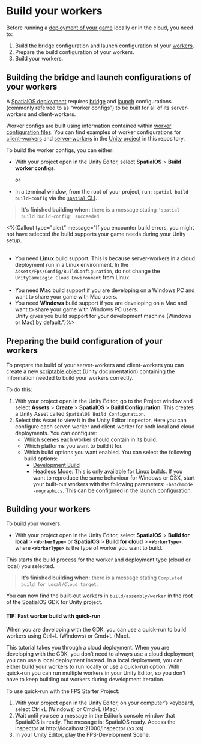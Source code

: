 [//]: # (Doc of docs reference 14.1)
[//]: # (Document the options UTY-1168)
[//]: # (Document the options UTY-1170)

# Build your workers

Before running a [deployment of your game]({{urlRoot}}/content/deploy) locally or in the cloud, you need to:

1. Build the bridge configuration and launch configuration of your [workers]({{urlRoot}}/content/workers/workers-in-the-gdk).
1. Prepare the build configuration of your workers.
1. Build your workers.


## Building the bridge and launch configurations of your workers
A [SpatialOS deployment]({{urlRoot}}/content/glossary#deploying) requires [bridge](https://docs.improbable.io/reference/latest/shared/worker-configuration/bridge-config) and [launch](https://docs.improbable.io/reference/latest/shared/worker-configuration/launch-configuration) configurations (commonly referred to as “worker configs”) to be built for all of its server-workers and client-workers.

Worker configs are built using information contained within [worker configuration files](https://docs.improbable.io/reference/latest/shared/glossary#worker-configuration-worker-json). You can find examples of worker configurations for [client-workers](https://github.com/spatialos/gdk-for-unity/blob/master/workers/unity/spatialos.UnityClient.worker.json) and [server-workers](https://github.com/spatialos/gdk-for-unity/blob/master/workers/unity/spatialos.UnityGameLogic.worker.json) in the [Unity project](https://github.com/spatialos/gdk-for-unity/tree/master/workers/unity) in this repository.

To build the worker configs, you can either:


* With your project open in the Unity Editor, select **SpatialOS** > **Build worker configs**.

    or
* In a terminal window, from the root of your project, run: `spatial build build-config` via the [`spatial` CLI](https://docs.improbable.io/reference/latest/shared/glossary#the-spatial-command-line-tool-cli).

> **It’s finished building when:** there is a message stating `'spatial build build-config' succeeded`.

<%(Callout type="alert" message="If you encounter build errors, you might not have selected the build supports your game needs during your Unity setup. <br/><br/>
* You need **Linux** build support. This is because server-workers in a cloud deployment run in a Linux environment. In the `Assets/Fps/Config/BuildConfiguration`, do not change the `UnityGameLogic Cloud Environment` from Linux.<br/> <br/>
* You need **Mac** build support if you are developing on a Windows PC and want to share your game with Mac users.<br/>
* You need **Windows** build support if you are developing on a Mac and want to share your game with Windows PC users. <br/>
Unity gives you build support for your development machine (Windows or Mac) by default.")%>


## Preparing the build configuration of your workers

To prepare the build of your server-workers and client-workers you can create a new [scriptable object](https://docs.unity3d.com/ScriptReference/ScriptableObject.html) (Unity documentation) containing the information needed to build your workers correctly.

To do this:

1. With your project open in the Unity Editor, go to the Project window and select **Assets** > **Create** > **SpatialOS** > **Build Configuration**. This creates a Unity Asset called `SpatialOS Build Configuration`.
2. Select this Asset to view it in the Unity Editor Inspector. Here you can configure each server-worker and client-worker for both local and cloud deployments. You can configure:
    * Which scenes each worker should contain in its build.
    * Which platforms you want to build it for.
    * Which build options you want enabled. You can select the following build options:
      * [Development Build](https://docs.unity3d.com/ScriptReference/BuildOptions.Development.html)
      * [Headless Mode](https://docs.unity3d.com/ScriptReference/BuildOptions.EnableHeadlessMode.html): This is only available for Linux builds. If you want to reproduce the same behaviour for Windows or OSX, start your built-out workers with the following parameters: `-batchmode -nographics`. This can be configured in the [launch configuration](https://docs.improbable.io/reference/latest/shared/worker-configuration/launch-configuration).

## Building your workers

To build your workers:

* With your project open in the Unity Editor, select **SpatialOS** > **Build for local** > **`<WorkerType>`** or **SpatialOS** > **Build for cloud** > **`<WorkerType>`**, where **`<WorkerType>`** is the type of worker you want to build.

This starts the build process for the worker and deployment type (cloud or local) you selected.

> **It’s finished building when:** there is a message stating `Completed build for Local/Cloud target`.

You can now find the built-out workers in `build/assembly/worker` in the root of the SpatialOS GDK for Unity project.

#### TIP: Fast worker build with quick-run
 When you are developing with the GDK, you can use a quick-run to build workers using Ctrl+L (Windows) or Cmd+L (Mac).

 This tutorial takes you through a cloud deployment. When you are developing with the GDK, you don’t need to always use a cloud deployment; you can use a local deployment instead. In a local deployment, you can either build your workers to run locally or use a quick-run option. With quick-run you can run multiple workers in your Unity Editor, so you don't have to keep building out workers during development iteration. 
 
 To use quick-run with the FPS Starter Project:

1. With your project open in the Unity Editor, on your computer’s keyboard, select Ctrl+L (Windows) or Cmd+L (Mac).
2. Wait until you see a message in the Editor’s console window that SpatialOS is ready. The message is: SpatialOS ready. Access the inspector at http://localhost:21000/inspector (xx.xs)
3. In your Unity Editor, play the FPS-Development Scene.
